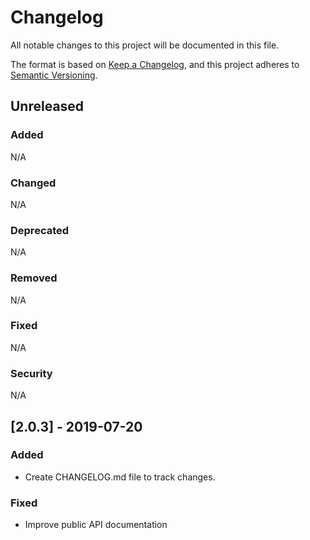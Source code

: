 # Changelog
All notable changes to this project will be documented in this file.

The format is based on [Keep a Changelog](https://keepachangelog.com/en/1.0.0/), and this project adheres to [Semantic Versioning](https://semver.org/spec/v2.0.0.html).

## Unreleased
### Added
N/A

### Changed
N/A

### Deprecated
N/A

### Removed
N/A

### Fixed
N/A

### Security
N/A

## [2.0.3] - 2019-07-20
### Added
- Create CHANGELOG.md file to track changes.

### Fixed
- Improve public API documentation

